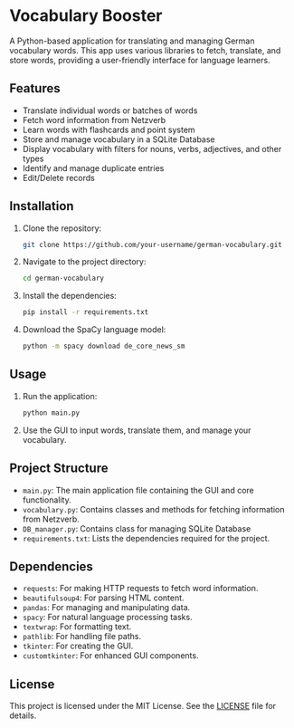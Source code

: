 # Vocabulary Booster

A Python-based application for translating and managing German vocabulary words. This app uses various libraries to fetch, translate, and store words, providing a user-friendly interface for language learners.

## Features

- Translate individual words or batches of words
- Fetch word information from Netzverb
- Learn words with flashcards and point system
- Store and manage vocabulary in a SQLite Database
- Display vocabulary with filters for nouns, verbs, adjectives, and other types
- Identify and manage duplicate entries
- Edit/Delete records 

## Installation

1. Clone the repository:
    ```sh
    git clone https://github.com/your-username/german-vocabulary.git
    ```
2. Navigate to the project directory:
    ```sh
    cd german-vocabulary
    ```
3. Install the dependencies:
    ```sh
    pip install -r requirements.txt
    ```
4. Download the SpaCy language model:
    ```sh
    python -m spacy download de_core_news_sm
    ```

## Usage

1. Run the application:
    ```sh
    python main.py
    ```
2. Use the GUI to input words, translate them, and manage your vocabulary.

## Project Structure

- `main.py`: The main application file containing the GUI and core functionality.
- `vocabulary.py`: Contains classes and methods for fetching information from Netzverb.
- `DB_manager.py`: Contains class for managing SQLite Database
- `requirements.txt`: Lists the dependencies required for the project.

## Dependencies

- `requests`: For making HTTP requests to fetch word information.
- `beautifulsoup4`: For parsing HTML content.
- `pandas`: For managing and manipulating data.
- `spacy`: For natural language processing tasks.
- `textwrap`: For formatting text.
- `pathlib`: For handling file paths.
- `tkinter`: For creating the GUI.
- `customtkinter`: For enhanced GUI components.

## License

This project is licensed under the MIT License. See the [LICENSE](LICENSE) file for details.